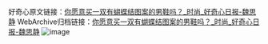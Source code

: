 好奇心原文链接：[你愿意买一双有蝴蝶结图案的男鞋吗？_时尚_好奇心日报-魏思静](https://www.qdaily.com/articles/5848.html)
WebArchive归档链接：[你愿意买一双有蝴蝶结图案的男鞋吗？_时尚_好奇心日报-魏思静](http://web.archive.org/web/20160426102119/http://www.qdaily.com/articles/5848.html)
![image](http://ww3.sinaimg.cn/large/007d5XDply1g3w97rhxo3j30u03erh5r)